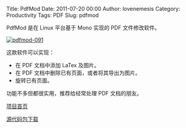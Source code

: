 Title: PdfMod
Date: 2011-07-20 00:00
Author: lovenemesis
Category: Productivity
Tags: PDF
Slug: pdfmod

PdfMod 是在 Linux 平台基于 Mono 实现的 PDF 文件修改软件。

[![](http://linuxtoy.org/img/2011/07/pdfmod-091.png "pdfmod-091")](http://linuxtoy.org/img/2011/07/pdfmod-091.png)

这款软件可以实现：

-   在 PDF 文档中添加 LaTex 及图片。
-   在 PDF 文档中删除已有页面，或者将其导出为图片。
-   旋转已有页面。

功能不多但都很实用，推荐给经常处理 PDF 文档的朋友。

[项目首页](http://live.gnome.org/PdfMod)

[源代码包下载](http://ftp.gnome.org/pub/GNOME/sources/pdfmod/)
